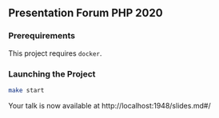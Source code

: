 ## Presentation Forum PHP 2020

### Prerequirements

This project requires `docker`.

### Launching the Project

```sh
make start
```

Your talk is now available at http://localhost:1948/slides.md#/
